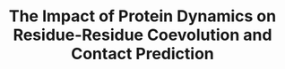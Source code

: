---
author_profile: false
title: "The Impact of Protein Dynamics on Residue-Residue Coevolution and Contact Prediction"
authors: "Fung A, **Koehl A**, Jagota M, Song YS"
journal: #"Journal Name" #Leave blank until accepted at journal
pub_date: 2022-10-17
image: '/images/pubs/2022-fung-koehl.png'
pmid: #"########"
pmcid: #"PMC#######"
biorxiv_version: "2022.10.16.512436v1"
---